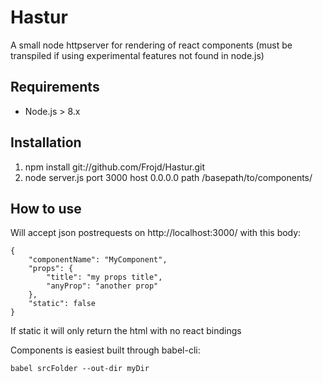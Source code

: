 # Hastur
A small node httpserver for rendering of react components (must be transpiled if using experimental features not found in node.js)

## Requirements
- Node.js > 8.x

## Installation
1. npm install git://github.com/Frojd/Hastur.git
2. node server.js port 3000 host 0.0.0.0 path /basepath/to/components/

## How to use
Will accept json postrequests on http://localhost:3000/ with this body:
    
    {
        "componentName": "MyComponent",
        "props": {
            "title": "my props title",
            "anyProp": "another prop"
        },
        "static": false
    }

If static it will only return the html with no react bindings

Components is easiest built through babel-cli:

    babel srcFolder --out-dir myDir
